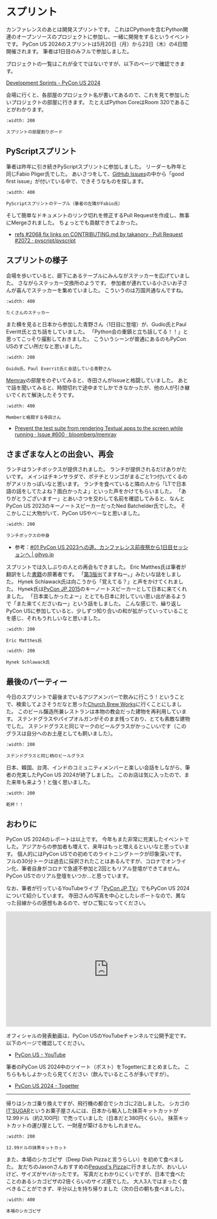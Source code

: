 # スプリント

カンファレンスのあとは開発スプリントです。
これはCPythonを含むPython関連のオープンソースのプロジェクトに参加し、一緒に開発をするというイベントです。
PyCon US 2024のスプリントは5月20日（月）から23日（木）の4日間開催されます。
筆者は1日目のみフルで参加しました。

プロジェクトの一覧はこれが全てではないですが、以下のページで確認できます。

[Development Sprints - PyCon US 2024](https://us.pycon.org/2024/events/dev-sprints/)

会場に行くと、各部屋のプロジェクト名が書いてあるので、これを見て参加したいプロジェクトの部屋に行きます。
たとえばPython CoreはRoom 320であることがわかります。

```{figure} images/sprints-board.jpg
:width: 200

スプリントの部屋割りボード
```

## PyScriptスプリント

筆者は昨年に引き続きPyScriptスプリントに参加しました。
リーダーも昨年と同じFabio Pliger氏でした。
あいさつをして、[GitHub Issues](https://github.com/pyscript/pyscript/issues)の中から「good first issue」が付いている中で、できそうなものを探します。

```{figure} images/pyscript.jpg
:width: 400

PyScriptスプリントのテーブル（筆者の左隣がFabio氏）
```

そして簡単なドキュメントのリンク切れを修正するPull Requestを作成し、無事にMergeされました。
ちょっとでも貢献できてよかった。

* [refs #2068 fix links on CONTRIBUTING.md by takanory · Pull Request #2072 · pyscript/pyscript](https://github.com/pyscript/pyscript/pull/2072#pullrequestreview-2068088733)

## スプリントの様子

会場を歩いていると、廊下にあるテーブルにみんながステッカーを広げていました。
さながらステッカー交換所のようです。
参加者が連れている小さいお子さんが喜んでステッカーを集めていました。
こういうのは万国共通なんですね。

```{figure} images/stickers.jpg
:width: 400

たくさんのステッカー
```

また横を見ると日本から参加した青野さん（1日目に登壇）が、Gudio氏とPaul Everitt氏と立ち話をしていました。
「Python会の重鎮と立ち話してる！！」と思ってこっそり撮影しておきました。
こういうシーンが普通にあるのもPyCon USのすごい所だなと思いました。

```{figure} images/koudai-with-guido.jpg
:width: 200

Guido氏、Paul Everrit氏と会話している青野さん
```

[Memray](https://github.com/bloomberg/memray)の部屋をのぞいてみると、寺田さんがIssueと格闘していました。
あとで話を聞いてみると、時間切れで途中までしかできなかったが、他の人が引き継いでくれて解決したそうです。

```{figure} images/memray-sprints.jpg
:width: 400

Memberと格闘する寺田さん
```

* [Prevent the test suite from rendering Textual apps to the screen while running · Issue #600 · bloomberg/memray](https://github.com/bloomberg/memray/issues/600)

## さまざまな人との出会い、再会

ランチはランチボックスが提供されました。
ランチが提供されるだけありがたいです。
メインはチキンサラダで、ポテチとリンゴがまるごと1つ付いてくるのがアメリカっぽいなと思います。
ランチを食べていると隣の人から「LTで日本語の話をしてたよね？面白かったよ」といった声をかけてもらいました。
「ありがとうございますー」とあいさつを交わして名前を確認してみると、なんとPyCon US 2023のキーノートスピーカーだったNed Batchelder氏でした。
そこかしこに大物がいて、PyCon USやべーなと思いました。

```{figure} images/sprint-lunch.jpg
:width: 200

ランチボックスの中身
```

* 参考：[#01 PyCon US 2023への道、カンファレンス前夜祭から1日目セッションへ | gihyo.jp](https://gihyo.jp/article/2023/05/pycon-us2023-001)

スプリントでは久しぶりの人との再会もできました。
Eric Matthes氏は筆者が翻訳をした[書籍](https://gihyo.jp/book/2020/978-4-297-11570-8)の原著者です。
「[第3版](https://ehmatthes.github.io/pcc_3e/)出てますねー。」みたいな話をしました。
Hynek Schlawack氏は向こうから「覚えてる？」と声をかけてくれました。
Hynek氏は[PyCon JP 2015](https://pycon.jp/2015/ja/talks/keynote/)のキーノートスピーカーとして日本に来てくれました。
「日本楽しかったよー」ととても日本に対していい思い出があるようで「また来てくださいねー」という話をしました。
こんな感じで、繰り返しPyCon USに参加していると、少しずつ知り合いの和が拡がっていっていることを感じ、それもうれしいなと思いました。

```{figure} images/eric.jpg
:width: 200

Eric Matthes氏
```

```{figure} images/hynek.jpg
:width: 200

Hynek Schlawack氏
```

## 最後のパーティー

今日のスプリントで最後までいるアジアメンバーで飲みに行こう！ということで、検索してよさそうだなと思った[Church Brew Works](https://churchbrew.com/)に行くことにしました。
このビール醸造所兼レストランは本物の教会だった建物を再利用しています。
ステンドグラスやパイプオルガンがそのまま残っており、とても素敵な建物でした。
ステンドグラスと同じマークのビールグラスがかっこいいです（このグラスは自分へのお土産としても飼いました）。

```{figure} images/glass.jpg
:width: 200

ステンドグラスと同じ柄のビールグラス
```

日本、韓国、台湾、インドのコミュニティメンバーと楽しい会話をしながら、筆者の充実したPyCon US 2024が終了しました。
このお店は気に入ったので、また来年も来よう！と強く思いました。

```{figure} images/cheers.jpg
:width: 200

乾杯！！
```

## おわりに

PyCon US 2024のレポートは以上です。
今年もまた非常に充実したイベントでした。アジアからの参加者も増えて、来年はもっと増えるといいなと思っています。
個人的にはPyCon USでの初めてのライトニングトークが印象深いです。
フルの30分トークは過去に採択されたことはあるんですが、コロナでオンライン化、筆者自身がコロナで急遽不参加と2回ともリアル登壇ができてません。
PyCon USでのリアル登壇をいつか...と思っています。

なお、筆者が行っているYouTubeライブ「[PyCon JP TV](https://tv.pycon.jp/)」でもPyCon US 2024について紹介しています。
寺田さんの写真を中心としたレポートなので、異なった目線からの感想もあるので、ぜひご覧になってください。

<iframe width="560" height="315" src="https://www.youtube.com/embed/2wNirevfyuE?si=WOcFOwv_qR4tGxFX" title="YouTube video player" frameborder="0" allow="accelerometer; autoplay; clipboard-write; encrypted-media; gyroscope; picture-in-picture; web-share" referrerpolicy="strict-origin-when-cross-origin" allowfullscreen></iframe>

オフィシャルの発表動画は、PyCon USのYouTubeチャンネルで公開予定です。
以下のページで確認してください。

* [PyCon US - YouTube](https://www.youtube.com/@PyConUS/featured)

筆者のPyCon US 2024中のツイート（ポスト）をTogetterにまとめました。
こちらももしよかったら見てください（飲んでいるところが多いですが）。

* [PyCon US 2024 - Togetter](https://togetter.com/li/2398268)

-----

帰りはシカゴ乗り換えですが、飛行機の都合でシカゴに2泊しました。
シカゴの[IT'SUGAR](https://itsugar.com/)というお菓子屋さんには、日本から輸入した抹茶キットカットが12.99ドル（約2,100円）で売っていました（日本だと380円くらい）。
抹茶キットカットの運び屋として、一財産が築けるかもしれません。

```{figure} images/kitkat.jpg
:width: 200

12.99ドルの抹茶キットカット
```

また、本場のシカゴピザ（Deep Dish Pizzaと言うらしい）を初めて食べました。
友だちのJasonさんおすすめの[Pequod's Pizza](https://pequodspizza.com/chicago/)に行きましたが、おいしいけど、サイズがヤバかったです。
写真だとわかりにくいですが、日本で食べたことのあるシカゴピザの2倍くらいのサイズ感でした。
大人3人ではまったく食べきることができず、半分以上を持ち帰りました（次の日の朝も食べました）。

```{figure} images/chicago-pizza.jpg
:width: 400

本場のシカゴピザ
```

